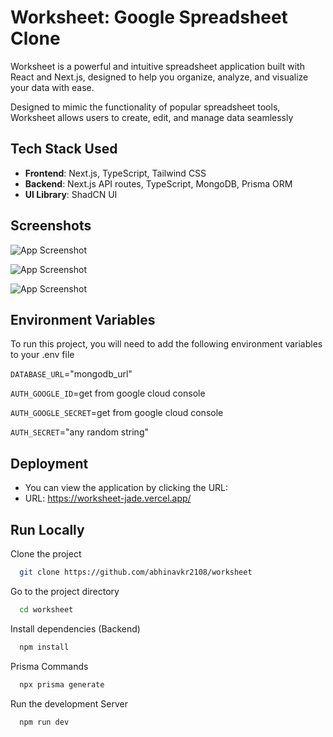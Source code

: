 
# Worksheet: Google Spreadsheet Clone

Worksheet is a powerful and intuitive spreadsheet application built with React and Next.js, designed to help you organize, analyze, and visualize your data with ease.

Designed to mimic the functionality of popular spreadsheet tools, Worksheet allows users to create, edit, and manage data seamlessly


## Tech Stack Used


- **Frontend**:  Next.js, TypeScript, Tailwind CSS
- **Backend**:  Next.js API routes, TypeScript, MongoDB, Prisma ORM
- **UI Library**:  ShadCN UI


## Screenshots

![App Screenshot](https://firebasestorage.googleapis.com/v0/b/docwrite-38576.appspot.com/o/ksnip_20250114-122948.png?alt=media&token=bb947427-faf9-49cf-85ae-a2f70ee3230a)

![App Screenshot](https://firebasestorage.googleapis.com/v0/b/docwrite-38576.appspot.com/o/ksnip_20250114-123205.png?alt=media&token=44354c2f-864d-4d2a-8b97-89b13949df09)

![App Screenshot](https://firebasestorage.googleapis.com/v0/b/docwrite-38576.appspot.com/o/ksnip_20250114-123347.png?alt=media&token=2327cbd8-c316-40e1-bcf3-6b7079373957)


## Environment Variables

To run this project, you will need to add the following environment variables to your .env file

`DATABASE_URL`="mongodb_url"

`AUTH_GOOGLE_ID`=get from google cloud console

`AUTH_GOOGLE_SECRET`=get from google cloud console

`AUTH_SECRET`="any random string" 


## Deployment

- You can view the application by clicking the URL:
-  URL: https://worksheet-jade.vercel.app/
## Run Locally

Clone the project

```bash
  git clone https://github.com/abhinavkr2108/worksheet
```

Go to the project directory

```bash
  cd worksheet
```

Install dependencies (Backend)

```bash
  npm install
```

Prisma Commands

```bash
  npx prisma generate
```

Run the development Server

```bash
  npm run dev
```

